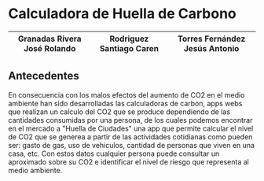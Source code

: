 # Calculadora de Huella de Carbono
| Granadas Rivera José Rolando |  Rodriguez Santiago Caren | Torres Fernández Jesús Antonio |
| ---------------------------- | ------------------------- | ------------------------------ |


## Antecedentes

En consecuencia con los malos efectos del aumento de CO2 en el medio ambiente han sido desarrolladas las calculadoras de carbon, apps webs que realizan un calculo del CO2 que se produce dependiendo de las cantidades consumidas por una persona, de los cuales podemos encontrar en el mercado a "Huella de Ciudades" una app que permite calcular el nivel de CO2 que se generea a partir de las actividades cotidianas como pueden ser: gasto de gas, uso de vehiculos, cantidad de personas que viven en una casa, etc. Con estos datos cualquier persona puede consultar un aproximado sobre su CO2 e identificar el nivel de riesgo que representa al medio ambiente.



